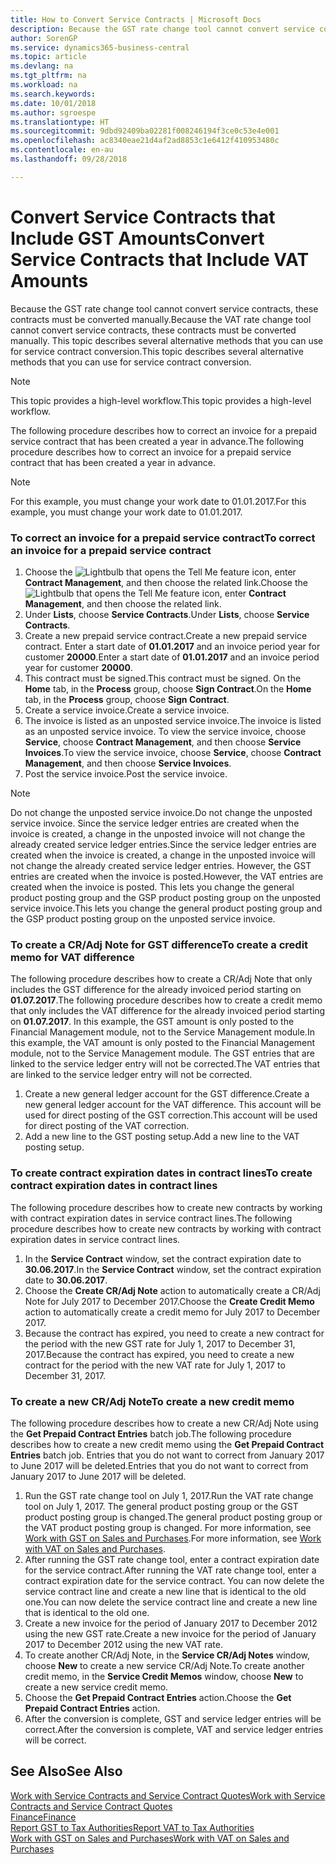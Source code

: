 ```yaml
---
title: How to Convert Service Contracts | Microsoft Docs
description: Because the GST rate change tool cannot convert service contracts, these contracts must be converted manually. This topic describes several alternative methods that you can use for service contract conversion.
author: SorenGP
ms.service: dynamics365-business-central
ms.topic: article
ms.devlang: na
ms.tgt_pltfrm: na
ms.workload: na
ms.search.keywords: 
ms.date: 10/01/2018
ms.author: sgroespe
ms.translationtype: HT
ms.sourcegitcommit: 9dbd92409ba02281f008246194f3ce0c53e4e001
ms.openlocfilehash: ac8340eae21d4af2ad8853c1e6412f410953480c
ms.contentlocale: en-au
ms.lasthandoff: 09/28/2018

---
```

# <a name="convert-service-contracts-that-include-vat-amounts"></a><span data-ttu-id="ae6d8-104">Convert Service Contracts that Include GST Amounts</span><span class="sxs-lookup"><span data-stu-id="ae6d8-104">Convert Service Contracts that Include VAT Amounts</span></span>
<span data-ttu-id="ae6d8-105">Because the GST rate change tool cannot convert service contracts, these contracts must be converted manually.</span><span class="sxs-lookup"><span data-stu-id="ae6d8-105">Because the VAT rate change tool cannot convert service contracts, these contracts must be converted manually.</span></span> <span data-ttu-id="ae6d8-106">This topic describes several alternative methods that you can use for service contract conversion.</span><span class="sxs-lookup"><span data-stu-id="ae6d8-106">This topic describes several alternative methods that you can use for service contract conversion.</span></span>  

> [!NOTE]  
>  <span data-ttu-id="ae6d8-107">This topic provides a high-level workflow.</span><span class="sxs-lookup"><span data-stu-id="ae6d8-107">This topic provides a high-level workflow.</span></span>  

 <span data-ttu-id="ae6d8-108">The following procedure describes how to correct an invoice for a prepaid service contract that has been created a year in advance.</span><span class="sxs-lookup"><span data-stu-id="ae6d8-108">The following procedure describes how to correct an invoice for a prepaid service contract that has been created a year in advance.</span></span>  

> [!NOTE]  
>  <span data-ttu-id="ae6d8-109">For this example, you must change your work date to 01.01.2017.</span><span class="sxs-lookup"><span data-stu-id="ae6d8-109">For this example, you must change your work date to 01.01.2017.</span></span>  

### <a name="to-correct-an-invoice-for-a-prepaid-service-contract"></a><span data-ttu-id="ae6d8-110">To correct an invoice for a prepaid service contract</span><span class="sxs-lookup"><span data-stu-id="ae6d8-110">To correct an invoice for a prepaid service contract</span></span>  
1. <span data-ttu-id="ae6d8-111">Choose the ![Lightbulb that opens the Tell Me feature](media/ui-search/search_small.png "Tell me what you want to do") icon, enter **Contract Management**, and then choose the related link.</span><span class="sxs-lookup"><span data-stu-id="ae6d8-111">Choose the ![Lightbulb that opens the Tell Me feature](media/ui-search/search_small.png "Tell me what you want to do") icon, enter **Contract Management**, and then choose the related link.</span></span>  
2. <span data-ttu-id="ae6d8-112">Under **Lists**, choose **Service Contracts**.</span><span class="sxs-lookup"><span data-stu-id="ae6d8-112">Under **Lists**, choose **Service Contracts**.</span></span>  
3. <span data-ttu-id="ae6d8-113">Create a new prepaid service contract.</span><span class="sxs-lookup"><span data-stu-id="ae6d8-113">Create a new prepaid service contract.</span></span> <span data-ttu-id="ae6d8-114">Enter a start date of **01.01.2017** and an invoice period year for customer **20000**.</span><span class="sxs-lookup"><span data-stu-id="ae6d8-114">Enter a start date of **01.01.2017** and an invoice period year for customer **20000**.</span></span>  
4. <span data-ttu-id="ae6d8-115">This contract must be signed.</span><span class="sxs-lookup"><span data-stu-id="ae6d8-115">This contract must be signed.</span></span> <span data-ttu-id="ae6d8-116">On the **Home** tab, in the **Process** group, choose **Sign Contract**.</span><span class="sxs-lookup"><span data-stu-id="ae6d8-116">On the **Home** tab, in the **Process** group, choose **Sign Contract**.</span></span>  
5. <span data-ttu-id="ae6d8-117">Create a service invoice.</span><span class="sxs-lookup"><span data-stu-id="ae6d8-117">Create a service invoice.</span></span>
6. <span data-ttu-id="ae6d8-118">The invoice is listed as an unposted service invoice.</span><span class="sxs-lookup"><span data-stu-id="ae6d8-118">The invoice is listed as an unposted service invoice.</span></span> <span data-ttu-id="ae6d8-119">To view the service invoice, choose **Service**, choose **Contract Management**, and then choose **Service Invoices**.</span><span class="sxs-lookup"><span data-stu-id="ae6d8-119">To view the service invoice, choose **Service**, choose **Contract Management**, and then choose **Service Invoices**.</span></span>  
7. <span data-ttu-id="ae6d8-120">Post the service invoice.</span><span class="sxs-lookup"><span data-stu-id="ae6d8-120">Post the service invoice.</span></span>  

> [!NOTE]  
>  <span data-ttu-id="ae6d8-121">Do not change the unposted service invoice.</span><span class="sxs-lookup"><span data-stu-id="ae6d8-121">Do not change the unposted service invoice.</span></span> <span data-ttu-id="ae6d8-122">Since the service ledger entries are created when the invoice is created, a change in the unposted invoice will not change the already created service ledger entries.</span><span class="sxs-lookup"><span data-stu-id="ae6d8-122">Since the service ledger entries are created when the invoice is created, a change in the unposted invoice will not change the already created service ledger entries.</span></span> <span data-ttu-id="ae6d8-123">However, the GST entries are created when the invoice is posted.</span><span class="sxs-lookup"><span data-stu-id="ae6d8-123">However, the VAT entries are created when the invoice is posted.</span></span> <span data-ttu-id="ae6d8-124">This lets you change the general product posting group and the GSP product posting group on the unposted service invoice.</span><span class="sxs-lookup"><span data-stu-id="ae6d8-124">This lets you change the general product posting group and the GSP product posting group on the unposted service invoice.</span></span>  

### <a name="to-create-a-credit-memo-for-vat-difference"></a><span data-ttu-id="ae6d8-125">To create a CR/Adj Note for GST difference</span><span class="sxs-lookup"><span data-stu-id="ae6d8-125">To create a credit memo for VAT difference</span></span>  
<span data-ttu-id="ae6d8-126">The following procedure describes how to create a CR/Adj Note that only includes the GST difference for the already invoiced period starting on **01.07.2017**.</span><span class="sxs-lookup"><span data-stu-id="ae6d8-126">The following procedure describes how to create a credit memo that only includes the VAT difference for the already invoiced period starting on **01.07.2017**.</span></span> <span data-ttu-id="ae6d8-127">In this example, the GST amount is only posted to the Financial Management module, not to the Service Management module.</span><span class="sxs-lookup"><span data-stu-id="ae6d8-127">In this example, the VAT amount is only posted to the Financial Management module, not to the Service Management module.</span></span> <span data-ttu-id="ae6d8-128">The GST entries that are linked to the service ledger entry will not be corrected.</span><span class="sxs-lookup"><span data-stu-id="ae6d8-128">The VAT entries that are linked to the service ledger entry will not be corrected.</span></span>  

1. <span data-ttu-id="ae6d8-129">Create a new general ledger account for the GST difference.</span><span class="sxs-lookup"><span data-stu-id="ae6d8-129">Create a new general ledger account for the VAT difference.</span></span> <span data-ttu-id="ae6d8-130">This account will be used for direct posting of the GST correction.</span><span class="sxs-lookup"><span data-stu-id="ae6d8-130">This account will be used for direct posting of the VAT correction.</span></span>  
2. <span data-ttu-id="ae6d8-131">Add a new line to the GST posting setup.</span><span class="sxs-lookup"><span data-stu-id="ae6d8-131">Add a new line to the VAT posting setup.</span></span>  

### <a name="to-create-contract-expiration-dates-in-contract-lines"></a><span data-ttu-id="ae6d8-132">To create contract expiration dates in contract lines</span><span class="sxs-lookup"><span data-stu-id="ae6d8-132">To create contract expiration dates in contract lines</span></span>  
<span data-ttu-id="ae6d8-133">The following procedure describes how to create new contracts by working with contract expiration dates in service contract lines.</span><span class="sxs-lookup"><span data-stu-id="ae6d8-133">The following procedure describes how to create new contracts by working with contract expiration dates in service contract lines.</span></span>  

1. <span data-ttu-id="ae6d8-134">In the **Service Contract** window, set the contract expiration date to **30.06.2017**.</span><span class="sxs-lookup"><span data-stu-id="ae6d8-134">In the **Service Contract** window, set the contract expiration date to **30.06.2017**.</span></span>  
2. <span data-ttu-id="ae6d8-135">Choose the **Create CR/Adj Note** action to automatically create a CR/Adj Note for July 2017 to December 2017.</span><span class="sxs-lookup"><span data-stu-id="ae6d8-135">Choose the **Create Credit Memo** action to automatically create a credit memo for July 2017 to December 2017.</span></span>  
3. <span data-ttu-id="ae6d8-136">Because the contract has expired, you need to create a new contract for the period with the new GST rate for July 1, 2017 to December 31, 2017.</span><span class="sxs-lookup"><span data-stu-id="ae6d8-136">Because the contract has expired, you need to create a new contract for the period with the new VAT rate for July 1, 2017 to December 31, 2017.</span></span>  

### <a name="to-create-a-new-credit-memo"></a><span data-ttu-id="ae6d8-137">To create a new CR/Adj Note</span><span class="sxs-lookup"><span data-stu-id="ae6d8-137">To create a new credit memo</span></span>  
<span data-ttu-id="ae6d8-138">The following procedure describes how to create a new CR/Adj Note using the **Get Prepaid Contract Entries** batch job.</span><span class="sxs-lookup"><span data-stu-id="ae6d8-138">The following procedure describes how to create a new credit memo using the **Get Prepaid Contract Entries** batch job.</span></span> <span data-ttu-id="ae6d8-139">Entries that you do not want to correct from January 2017 to June 2017 will be deleted.</span><span class="sxs-lookup"><span data-stu-id="ae6d8-139">Entries that you do not want to correct from January 2017 to June 2017 will be deleted.</span></span>  

1. <span data-ttu-id="ae6d8-140">Run the GST rate change tool on July 1, 2017.</span><span class="sxs-lookup"><span data-stu-id="ae6d8-140">Run the VAT rate change tool on July 1, 2017.</span></span> <span data-ttu-id="ae6d8-141">The general product posting group or the GST product posting group is changed.</span><span class="sxs-lookup"><span data-stu-id="ae6d8-141">The general product posting group or the VAT product posting group is changed.</span></span> <span data-ttu-id="ae6d8-142">For more information, see [Work with GST on Sales and Purchases](finance-work-with-vat.md).</span><span class="sxs-lookup"><span data-stu-id="ae6d8-142">For more information, see [Work with VAT on Sales and Purchases](finance-work-with-vat.md).</span></span>  
2. <span data-ttu-id="ae6d8-143">After running the GST rate change tool, enter a contract expiration date for the service contract.</span><span class="sxs-lookup"><span data-stu-id="ae6d8-143">After running the VAT rate change tool, enter a contract expiration date for the service contract.</span></span> <span data-ttu-id="ae6d8-144">You can now delete the service contract line and create a new line that is identical to the old one.</span><span class="sxs-lookup"><span data-stu-id="ae6d8-144">You can now delete the service contract line and create a new line that is identical to the old one.</span></span>  
3. <span data-ttu-id="ae6d8-145">Create a new invoice for the period of January 2017 to December 2012 using the new GST rate.</span><span class="sxs-lookup"><span data-stu-id="ae6d8-145">Create a new invoice for the period of January 2017 to December 2012 using the new VAT rate.</span></span>  
4. <span data-ttu-id="ae6d8-146">To create another CR/Adj Note, in the **Service CR/Adj Notes** window, choose **New** to create a new service CR/Adj Note.</span><span class="sxs-lookup"><span data-stu-id="ae6d8-146">To create another credit memo, in the **Service Credit Memos** window, choose **New** to create a new service credit memo.</span></span>  
5. <span data-ttu-id="ae6d8-147">Choose the **Get Prepaid Contract Entries** action.</span><span class="sxs-lookup"><span data-stu-id="ae6d8-147">Choose the **Get Prepaid Contract Entries** action.</span></span>  
6. <span data-ttu-id="ae6d8-148">After the conversion is complete, GST and service ledger entries will be correct.</span><span class="sxs-lookup"><span data-stu-id="ae6d8-148">After the conversion is complete, VAT and service ledger entries will be correct.</span></span>  

## <a name="see-also"></a><span data-ttu-id="ae6d8-149">See Also</span><span class="sxs-lookup"><span data-stu-id="ae6d8-149">See Also</span></span>  
[<span data-ttu-id="ae6d8-150">Work with Service Contracts and Service Contract Quotes</span><span class="sxs-lookup"><span data-stu-id="ae6d8-150">Work with Service Contracts and Service Contract Quotes</span></span>](service-how-to-create-service-contracts-and-service-contract-quotes.md)  
[<span data-ttu-id="ae6d8-151">Finance</span><span class="sxs-lookup"><span data-stu-id="ae6d8-151">Finance</span></span>](finance.md)  
[<span data-ttu-id="ae6d8-152">Report GST to Tax Authorities</span><span class="sxs-lookup"><span data-stu-id="ae6d8-152">Report VAT to Tax Authorities</span></span>](finance-how-report-vat.md)  
[<span data-ttu-id="ae6d8-153">Work with GST on Sales and Purchases</span><span class="sxs-lookup"><span data-stu-id="ae6d8-153">Work with VAT on Sales and Purchases</span></span>](finance-work-with-vat.md)  

